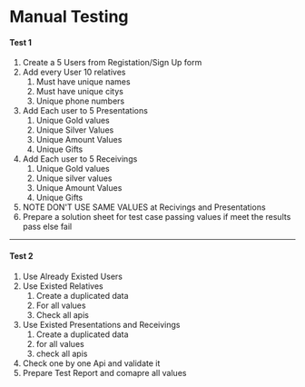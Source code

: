 # Manual Testing

#### Test 1


1. Create a 5 Users from Registation/Sign Up form
2. Add every User 10 relatives
   1. Must have unique names
   2. Must have unique citys
   3. Unique phone numbers
3. Add Each user to 5 Presentations
   1. Unique Gold values
   2. Unique Silver Values
   3. Unique Amount Values
   4. Unique Gifts
4. Add Each user to 5 Receivings
   1. Unique Gold values
   2. Unique silver values
   3. Unique Amount Values
   4. Unique Gifts
5. NOTE DON'T USE SAME VALUES at Recivings and Presentations
6. Prepare a solution sheet for test case passing values if meet the results pass else fail

---

#### Test 2


1. Use Already Existed Users
2. Use Existed Relatives
   1. Create a duplicated data
   2. For all values
   3. Check all apis
3. Use Existed Presentations and Receivings
   1. Create a duplicated data
   2. for all values
   3. check all apis
4. Check one by one Api and validate it
5. Prepare Test Report and comapre all values
